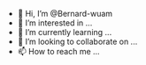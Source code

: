 - 👋 Hi, I’m @Bernard-wuam
- 👀 I’m interested in ...
- 🌱 I’m currently learning ...
- 💞️ I’m looking to collaborate on ...
- 📫 How to reach me ...

<!---
Bernard-wuam/Bernard-wuam is a ✨ special ✨ repository because its `README.md` (this file) appears on your GitHub profile.
You can click the Preview link to take a look at your changes.
--->
